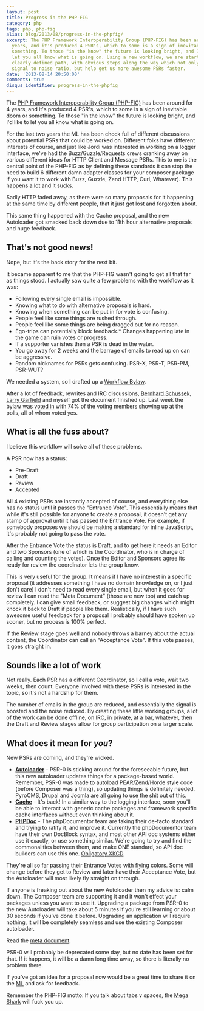 ```yaml
---
layout: post
title: Progress in the PHP-FIG
category: php
tags: php, php-fig
alias: blog/2013/08/progress-in-the-phpfig/
excerpt: The PHP Framework Interoperability Group (PHP-FIG) has been around for 4
  years, and it's produced 4 PSR's, which to some is a sign of inevitable doom or
  something. To those "in the know" the future is looking bright, and I'd like to
  let you all know what is going on. Using a new workflow, we are starting down a
  clearly defined path, with obvious steps along the way which not only increase the
  signal to noise ratio, but help get us more awesome PSRs faster.
date: '2013-08-14 20:50:00'
comments: true
disqus_identifier: progress-in-the-phpfig
---
```


The [PHP Framework Interoperability Group (PHP-FIG)](http://www.php-fig.org/) has been around for 4 years, and it's produced 4 PSR's, which to some is a sign of inevitable doom or something. To those "in the know" the future is looking bright, and I'd like to let you all know what is going on.

For the last two years the ML has been chock full of different discussions about potential PSRs that could be worked on. Different folks have different interests of course, and just like Jordi was interested in working on a logger interface, we've had the Buzz/Guzzle/Requests crews cranking away on various different ideas for HTTP Client and Message PSRs. This to me is the central point of the PHP-FIG as by defining these standards it can stop the need to build 6 different damn adapter classes for your composer package if you want it to work with Buzz, Guzzle, Zend HTTP, Curl, Whatever). This happens [a lot](http://geocoder-php.org/) and it sucks.

Sadly HTTP faded away, as there were so many proposals for it happening at the same time by different people, that it just got lost and forgotten about.

This same thing happened with the Cache proposal, and the new Autoloader got smacked back down due to 11th hour alternative proposals and huge feedback.

## That's not good news!

Nope, but it's the back story for the next bit. 

It became apparent to me that the PHP-FIG wasn't going to get all that far as things stood. I actually saw quite a few problems with the workflow as it was:

* Following every single email is impossible.
* Knowing what to do with alternative proposals is hard.
* Knowing when something can be put in for vote is confusing.
* People feel like some things are rushed through.
* People feel like some things are being dragged out for no reason.
* Ego-trips can potentially block feedback.* Changes happening late in the game can ruin votes or progress.
* If a supporter vanishes then a PSR is dead in the water.
* You go away for 2 weeks and the barrage of emails to read up on can be aggressive.
* Random nicknames for PSRs gets confusing. PSR-X, PSR-T, PSR-PM, PSR-WUT?

We needed a system, so I drafted up a [Workflow Bylaw](https://github.com/php-fig/fig-standards/pull/146). 

After a lot of feedback, rewrites and IRC discussions, [Bernhard Schussek](https://github.com/bschussek), [Larry Garfield](https://twitter.com/crell) and myself got the document finished up. Last week the bylaw was [voted in](https://groups.google.com/forum/#!topic/php-fig/hba-ggOo70Y) with 74% of the voting members showing up at the polls, all of whom voted yes.

## What is all the fuss about?

I believe this workflow will solve all of these problems.

A PSR now has a status:

* Pre-Draft
* Draft
* Review
* Accepted

All 4 existing PSRs are instantly accepted of course, and everything else has no status until it passes the "Entrance Vote". This essentially means that while it's still possible for anyone to create a proposal, it doesn't get any stamp of approval until it has passed the Entrance Vote. For example, if somebody proposes we should be making a standard for inline JavaScript, it's probably not going to pass the vote.

After the Entrance Vote the status is Draft, and to get here it needs an Editor and two Sponsors (one of which is the Coordinator, who is in charge of calling and counting the votes). Once the Editor and Sponsors agree its ready for review the coordinator lets the group know.

This is very useful for the group. It means if I have no interest in a specific proposal (it addresses something I have no domain knowledge on, or I just don't care) I don't need to read every single email, but when it goes for review I can read the "Meta Document" (those are new too) and catch up completely. I can give small feedback, or suggest big changes which might knock it back to Draft if people like them. Realistically, if I have such awesome useful feedback for a proposal I probably should have spoken up sooner, but no process is 100% perfect.

If the Review stage goes well and nobody throws a barney about the actual content, the Coordinator can call an "Acceptance Vote". If this vote passes, it goes straight in.

## Sounds like a lot of work

Not really. Each PSR has a different Coordinator, so I call a vote, wait two weeks, then count. Everyone involved with these PSRs is interested in the topic, so it's not a hardship for them.

The number of emails in the group are reduced, and essentially the signal is boosted and the noise reduced. By creating these little working groups, a lot of the work can be done offline, on IRC, in private, at a bar, whatever, then the Draft and Review stages allow for group participation on a larger scale.

## What does it mean for _you_?

New PSRs are coming, and they're wicked.

* [**Autoloader**](https://groups.google.com/forum/#!topic/php-fig/_LYBgfcEoFE) - PSR-0 is sticking around for the foreseeable future, but this new autoloader updates things for a package-based world. Remember, PSR-0 was made to autoload PEAR/Zend/Horde style code (before Composer was a thing), so updating things is definitely needed. PyroCMS, Drupal and Joomla are all going to use the shit out of this.
* [**Cache**](https://groups.google.com/forum/#!topic/php-fig/mBP6PmG0TqU) - It's back! In a similar way to the logging interface, soon you'll be able to interact with generic cache packages and framework specific cache interfaces without even thinking about it.
* [**PHPDoc**](https://groups.google.com/forum/#!topic/php-fig/M3CcFynWkdo) - The phpDocumentor team are taking their de-facto standard and trying to ratify it, and improve it. Currently the phpDocumentor team have their own DocBlock syntax, and most other API doc systems either use it exactly, or use something similar. We're going to try and find the commonalities between them, and make ONE standard, so API doc builders can use this one. [Obligatory XKCD](http://xkcd.com/927/)

They're all so far passing their Entrance Votes with flying colors. Some will change before they get to Review and later have their Acceptance Vote, but the Autoloader will most likely fly straight on through.

If anyone is freaking out about the new Autoloader then my advice is: calm down. The Composer team are supporting it and it won't effect your packages unless you want to use it. Upgrading a package from PSR-0 to the new Autoloader will take about 5 minutes if you're still learning or about 30 seconds if you've done it before. Upgrading an application will require nothing, it will be completely seamless and use the existing Composer autoloader.

Read the [meta document](https://github.com/pmjones/fig-standards/blob/master/proposed/autoloader/autoload-meta.md).

PSR-0 will probably be deprecated some day, but no date has been set for that. If it happens, it will be a damn long time away, so there is literally no problem there.

If you've got an idea for a proposal now would be a great time to share it on the [ML](https://groups.google.com/forum/#!forum/php-fig) and ask for feedback.

Remember the PHP-FIG motto: If you talk about tabs v spaces, the [Mega Shark](http://www.youtube.com/watch?v=jBizgLZX7W0) will fuck you up.
